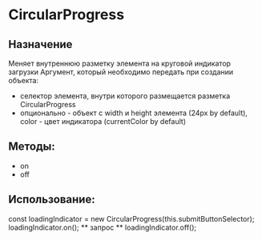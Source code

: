 # CircularProgress


## Назначение
Меняет внутреннюю разметку элемента на круговой индикатор загрузки
Аргумент, который необходимо передать при создании объекта:
* селектор элемента, внутри которого размещается разметка CircularProgress
* опционально - объект с
width и height элемента (24px by default),
color - цвет индикатора (currentColor by default)


## Методы:
* on
* off


## Использование:
const loadingIndicator = new CircularProgress(this.submitButtonSelector);
loadingIndicator.on();
** запрос **
loadingIndicator.off();
